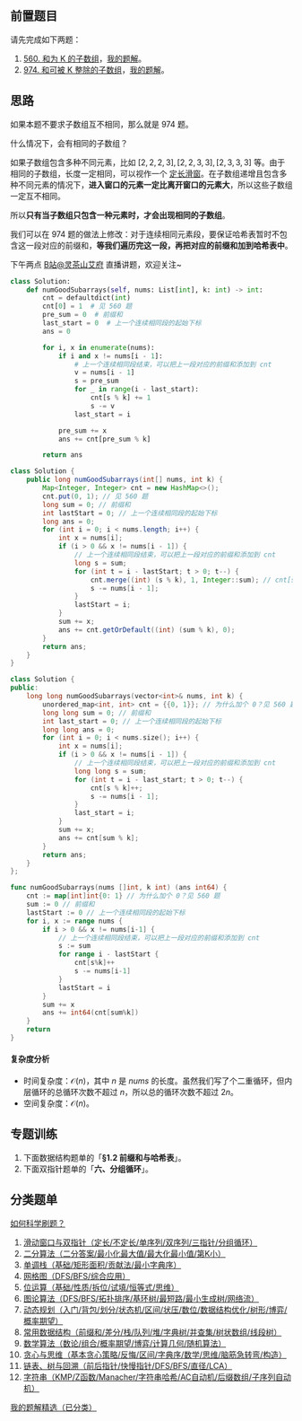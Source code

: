 ## 前置题目

请先完成如下两题：

1. [560. 和为 K 的子数组](https://leetcode.cn/problems/subarray-sum-equals-k/)，[我的题解](https://leetcode.cn/problems/subarray-sum-equals-k/solutions/2781031/qian-zhui-he-ha-xi-biao-cong-liang-ci-bi-4mwr/)。
2. [974. 和可被 K 整除的子数组](https://leetcode.cn/problems/subarray-sums-divisible-by-k/)，[我的题解](https://leetcode.cn/problems/subarray-sums-divisible-by-k/solutions/3815616/qian-zhui-he-yu-ha-xi-biao-shi-zi-bian-x-qxc5/)。

## 思路

如果本题不要求子数组互不相同，那么就是 974 题。

什么情况下，会有相同的子数组？

如果子数组包含多种不同元素，比如 $[2,2,2,3],[2,2,3,3],[2,3,3,3]$ 等。由于相同的子数组，长度一定相同，可以视作一个 [定长滑窗](https://leetcode.cn/problems/maximum-number-of-vowels-in-a-substring-of-given-length/solutions/2809359/tao-lu-jiao-ni-jie-jue-ding-chang-hua-ch-fzfo/)。在子数组递增且包含多种不同元素的情况下，**进入窗口的元素一定比离开窗口的元素大**，所以这些子数组一定互不相同。

所以**只有当子数组只包含一种元素时，才会出现相同的子数组**。

我们可以在 974 题的做法上修改：对于连续相同元素段，要保证哈希表暂时不包含这一段对应的前缀和，**等我们遍历完这一段，再把对应的前缀和加到哈希表中**。

下午两点 [B站@灵茶山艾府](https://space.bilibili.com/206214) 直播讲题，欢迎关注~

```py [sol-Python3]
class Solution:
    def numGoodSubarrays(self, nums: List[int], k: int) -> int:
        cnt = defaultdict(int)
        cnt[0] = 1  # 见 560 题
        pre_sum = 0  # 前缀和
        last_start = 0  # 上一个连续相同段的起始下标
        ans = 0

        for i, x in enumerate(nums):
            if i and x != nums[i - 1]:
                # 上一个连续相同段结束，可以把上一段对应的前缀和添加到 cnt
                v = nums[i - 1]
                s = pre_sum
                for _ in range(i - last_start):
                    cnt[s % k] += 1
                    s -= v
                last_start = i

            pre_sum += x
            ans += cnt[pre_sum % k]

        return ans
```

```java [sol-Java]
class Solution {
    public long numGoodSubarrays(int[] nums, int k) {
        Map<Integer, Integer> cnt = new HashMap<>();
        cnt.put(0, 1); // 见 560 题
        long sum = 0; // 前缀和
        int lastStart = 0; // 上一个连续相同段的起始下标
        long ans = 0;
        for (int i = 0; i < nums.length; i++) {
            int x = nums[i];
            if (i > 0 && x != nums[i - 1]) {
                // 上一个连续相同段结束，可以把上一段对应的前缀和添加到 cnt
                long s = sum;
                for (int t = i - lastStart; t > 0; t--) {
                    cnt.merge((int) (s % k), 1, Integer::sum); // cnt[s % k]++
                    s -= nums[i - 1];
                }
                lastStart = i;
            }
            sum += x;
            ans += cnt.getOrDefault((int) (sum % k), 0);
        }
        return ans;
    }
}
```

```cpp [sol-C++]
class Solution {
public:
    long long numGoodSubarrays(vector<int>& nums, int k) {
        unordered_map<int, int> cnt = {{0, 1}}; // 为什么加个 0？见 560 题
        long long sum = 0; // 前缀和
        int last_start = 0; // 上一个连续相同段的起始下标
        long long ans = 0;
        for (int i = 0; i < nums.size(); i++) {
            int x = nums[i];
            if (i > 0 && x != nums[i - 1]) {
                // 上一个连续相同段结束，可以把上一段对应的前缀和添加到 cnt
                long long s = sum;
                for (int t = i - last_start; t > 0; t--) {
                    cnt[s % k]++;
                    s -= nums[i - 1];
                }
                last_start = i;
            }
            sum += x;
            ans += cnt[sum % k];
        }
        return ans;
    }
};
```

```go [sol-Go]
func numGoodSubarrays(nums []int, k int) (ans int64) {
	cnt := map[int]int{0: 1} // 为什么加个 0？见 560 题
	sum := 0 // 前缀和
	lastStart := 0 // 上一个连续相同段的起始下标
	for i, x := range nums {
		if i > 0 && x != nums[i-1] {
			// 上一个连续相同段结束，可以把上一段对应的前缀和添加到 cnt
			s := sum
			for range i - lastStart {
				cnt[s%k]++
				s -= nums[i-1]
			}
			lastStart = i
		}
		sum += x
		ans += int64(cnt[sum%k])
	}
	return
}
```

#### 复杂度分析

- 时间复杂度：$\mathcal{O}(n)$，其中 $n$ 是 $\textit{nums}$ 的长度。虽然我们写了个二重循环，但内层循环的总循环次数不超过 $n$，所以总的循环次数不超过 $2n$。
- 空间复杂度：$\mathcal{O}(n)$。

## 专题训练

1. 下面数据结构题单的「**§1.2 前缀和与哈希表**」。
2. 下面双指针题单的「**六、分组循环**」。

## 分类题单

[如何科学刷题？](https://leetcode.cn/circle/discuss/RvFUtj/)

1. [滑动窗口与双指针（定长/不定长/单序列/双序列/三指针/分组循环）](https://leetcode.cn/circle/discuss/0viNMK/)
2. [二分算法（二分答案/最小化最大值/最大化最小值/第K小）](https://leetcode.cn/circle/discuss/SqopEo/)
3. [单调栈（基础/矩形面积/贡献法/最小字典序）](https://leetcode.cn/circle/discuss/9oZFK9/)
4. [网格图（DFS/BFS/综合应用）](https://leetcode.cn/circle/discuss/YiXPXW/)
5. [位运算（基础/性质/拆位/试填/恒等式/思维）](https://leetcode.cn/circle/discuss/dHn9Vk/)
6. [图论算法（DFS/BFS/拓扑排序/基环树/最短路/最小生成树/网络流）](https://leetcode.cn/circle/discuss/01LUak/)
7. [动态规划（入门/背包/划分/状态机/区间/状压/数位/数据结构优化/树形/博弈/概率期望）](https://leetcode.cn/circle/discuss/tXLS3i/)
8. [常用数据结构（前缀和/差分/栈/队列/堆/字典树/并查集/树状数组/线段树）](https://leetcode.cn/circle/discuss/mOr1u6/)
9. [数学算法（数论/组合/概率期望/博弈/计算几何/随机算法）](https://leetcode.cn/circle/discuss/IYT3ss/)
10. [贪心与思维（基本贪心策略/反悔/区间/字典序/数学/思维/脑筋急转弯/构造）](https://leetcode.cn/circle/discuss/g6KTKL/)
11. [链表、树与回溯（前后指针/快慢指针/DFS/BFS/直径/LCA）](https://leetcode.cn/circle/discuss/K0n2gO/)
12. [字符串（KMP/Z函数/Manacher/字符串哈希/AC自动机/后缀数组/子序列自动机）](https://leetcode.cn/circle/discuss/SJFwQI/)

[我的题解精选（已分类）](https://github.com/EndlessCheng/codeforces-go/blob/master/leetcode/SOLUTIONS.md)
